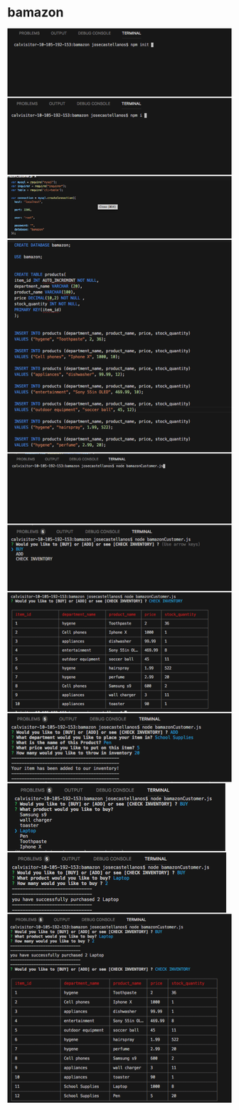 # bamazon


<img src="images/image3.png"> 
<img src="images/image2.png"> 
<img src="images/image4.png">  
<img src="images/image6.png"> 
<img src="images/image5.png"> 
<img src="images/image7.png"> 
<img src="images/image8.png"> 
<img src="images/image11.png"> 
<img src="images/image12.png"> 
<img src="images/image13.png"> 
<img src="images/image14.png">  
